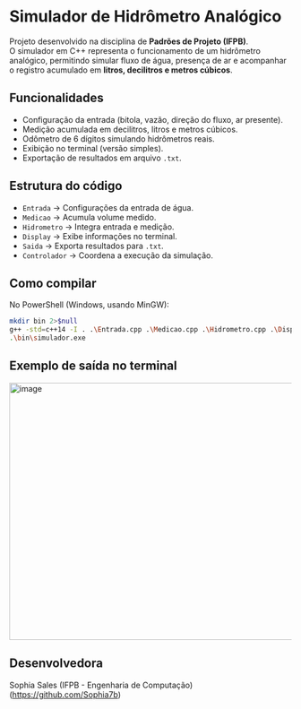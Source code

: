 # Simulador de Hidrômetro Analógico

Projeto desenvolvido na disciplina de **Padrões de Projeto (IFPB)**.  
O simulador em C++ representa o funcionamento de um hidrômetro analógico, permitindo simular fluxo de água, presença de ar e acompanhar o registro acumulado em **litros, decilitros e metros cúbicos**.

## Funcionalidades
- Configuração da entrada (bitola, vazão, direção do fluxo, ar presente).
- Medição acumulada em decilitros, litros e metros cúbicos.
- Odômetro de 6 dígitos simulando hidrômetros reais.
- Exibição no terminal (versão simples).
- Exportação de resultados em arquivo `.txt`.

## Estrutura do código
- `Entrada` → Configurações da entrada de água.
- `Medicao` → Acumula volume medido.
- `Hidrometro` → Integra entrada e medição.
- `Display` → Exibe informações no terminal.
- `Saida` → Exporta resultados para `.txt`.
- `Controlador` → Coordena a execução da simulação.

## Como compilar
No PowerShell (Windows, usando MinGW):
```sh
mkdir bin 2>$null
g++ -std=c++14 -I . .\Entrada.cpp .\Medicao.cpp .\Hidrometro.cpp .\Display.cpp .\Controlador.cpp .\Saida.cpp .\main.cpp -o .\bin\simulador.exe
.\bin\simulador.exe
```

## Exemplo de saída no terminal
<img width="683" height="459" alt="image" src="https://github.com/user-attachments/assets/86b4c379-6326-403c-a7dd-3170fb310abf" />

## Desenvolvedora
Sophia Sales (IFPB - Engenharia de Computação) (https://github.com/Sophia7b)  
